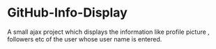# GitHub-Info-Display
A small ajax project which displays the information like profile picture , followers etc of the user whose user name is entered.
